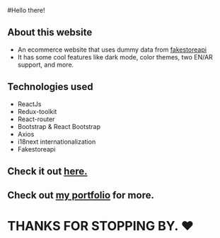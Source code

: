 #Hello there!

## About this website
- An ecommerce website that uses dummy data from [fakestoreapi](fakestoreapi.com)
- It has some cool features like dark mode, color themes, two EN/AR support, and more.

## Technologies used
- ReactJs
- Redux-toolkit
- React-router
- Bootstrap & React Bootstrap
- Axios
- i18next internationalization
- Fakestoreapi 

## Check it out [here.](https://u-shopia.vercel.app/)

## Check out [my portfolio](https://mohammad-kikhia.vercel.app/) for more.

# THANKS FOR STOPPING BY. ❤
